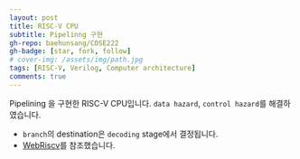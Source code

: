 ```yaml
---
layout: post
title: RISC-V CPU
subtitle: Pipelinng 구현
gh-repo: baehunsang/COSE222
gh-badge: [star, fork, follow]
# cover-img: /assets/img/path.jpg
tags: [RISC-V, Verilog, Computer architecture]
comments: true
---
```

Pipelining 을 구현한 RISC-V CPU입니다. 
`data hazard`, `control hazard`를 해결하였습니다.

* `branch`의 destination은 `decoding` stage에서 결정됩니다.
* [WebRiscv](https://github.com/Mariotti94/WebRISC-V)를 참조했습니다.
